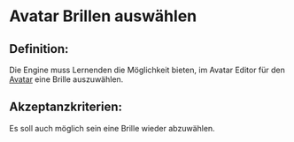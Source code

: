 # Avatar Brillen auswählen


## Definition:

Die Engine muss Lernenden die Möglichkeit bieten, im Avatar Editor für den [Avatar](Avatar-GE.md) eine Brille auszuwählen.


## Akzeptanzkriterien:

Es soll auch möglich sein eine Brille wieder abzuwählen.




